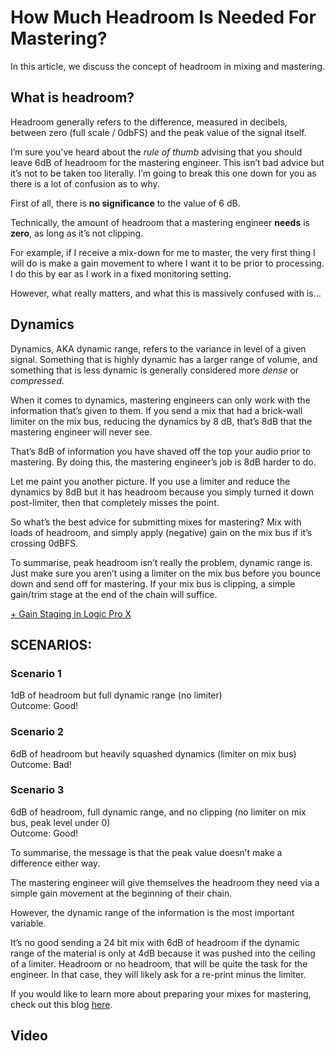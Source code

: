 # How Much Headroom Is Needed For Mastering?



In this article, we discuss the concept of headroom in mixing and mastering.

What is headroom?
-----------------

Headroom generally refers to the difference, measured in decibels, between zero (full scale / 0dbFS) and the peak value of the signal itself.

I’m sure you’ve heard about the *rule of thumb* advising that you should leave 6dB of headroom for the mastering engineer. This isn’t bad advice but it’s not to be taken too literally. I’m going to break this one down for you as there is a lot of confusion as to why.

First of all, there is **no significance** to the value of 6 dB.

Technically, the amount of headroom that a mastering engineer **needs** is **zero**, as long as it’s not clipping.

For example, if I receive a mix-down for me to master, the very first thing I will do is make a gain movement to where I want it to be prior to processing. I do this by ear as I work in a fixed monitoring setting.

However, what really matters, and what this is massively confused with is…

Dynamics
--------

Dynamics, AKA dynamic range, refers to the variance in level of a given signal. Something that is highly dynamic has a larger range of volume, and something that is less dynamic is generally considered more *dense* or *compressed*.

When it comes to dynamics, mastering engineers can only work with the information that’s given to them. If you send a mix that had a brick-wall limiter on the mix bus, reducing the dynamics by 8 dB, that’s 8dB that the mastering engineer will never see.

That’s 8dB of information you have shaved off the top your audio prior to mastering. By doing this, the mastering engineer’s job is 8dB harder to do.

Let me paint you another picture. If you use a limiter and reduce the dynamics by 8dB but it has headroom because you simply turned it down post-limiter, then that completely misses the point.

So what’s the best advice for submitting mixes for mastering? Mix with loads of headroom, and simply apply (negative) gain on the mix bus if it’s crossing 0dBFS.

To summarise, peak headroom isn’t really the problem, dynamic range is. Just make sure you aren’t using a limiter on the mix bus before you bounce down and send off for mastering. If your mix bus is clipping, a simple gain/trim stage at the end of the chain will suffice.

[+ Gain Staging in Logic Pro X](https://unlockyoursound.com/gain-staging-logic-pro-x/)

SCENARIOS:
----------

### Scenario 1

1dB of headroom but full dynamic range (no limiter)  
Outcome: Good!

### Scenario 2

6dB of headroom but heavily squashed dynamics (limiter on mix bus)  
Outcome: Bad!

### Scenario 3

6dB of headroom, full dynamic range, and no clipping (no limiter on mix bus, peak level under 0)  
Outcome: Good!

To summarise, the message is that the peak value doesn’t make a difference either way.

The mastering engineer will give themselves the headroom they need via a simple gain movement at the beginning of their chain.

However, the dynamic range of the information is the most important variable.

It’s no good sending a 24 bit mix with 6dB of headroom if the dynamic range of the material is only at 4dB because it was pushed into the ceiling of a limiter. Headroom or no headroom, that will be quite the task for the engineer. In that case, they will likely ask for a re-print minus the limiter.

If you would like to learn more about preparing your mixes for mastering, check out this blog [here](https://unlockyoursound.com/prepare-mastering/).

Video
-----

